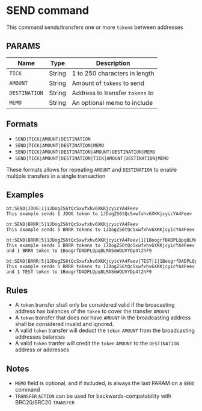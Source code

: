 # SEND command
This command sends/transfers one or more `token`s between addresses


## PARAMS
| Name          | Type   | Description                     |
| ------------- | ------ | ------------------------------- |
| `TICK`        | String | 1 to 250 characters in length   |
| `AMOUNT`      | String | Amount of `tokens` to send      |
| `DESTINATION` | String | Address to transfer `tokens` to |
| `MEMO`        | String | An optional memo to include     |

## Formats
- `SEND|TICK|AMOUNT|DESTINATION`
- `SEND|TICK|AMOUNT|DESTINATION|MEMO`
- `SEND|TICK|AMOUNT|DESTINATION|AMOUNT|DESTINATION|MEMO`
- `SEND|TICK|AMOUNT|DESTINATION|TICK|AMOUNT|DESTINATION|MEMO`

These formats allows for repeating `AMOUNT` and `DESTINATION` to enable multiple transfers in a single transaction

## Examples
```
bt:SEND|JDOG|1|1JDogZS6tQcSxwfxhv6XKKjcyicYA4Feev
This example sends 1 JDOG token to 1JDogZS6tQcSxwfxhv6XKKjcyicYA4Feev
```

```
bt:SEND|BRRR|5|1JDogZS6tQcSxwfxhv6XKKjcyicYA4Feev
This example sends 5 BRRR tokens to 1JDogZS6tQcSxwfxhv6XKKjcyicYA4Feev
```

```
bt:SEND|BRRR|5|1JDogZS6tQcSxwfxhv6XKKjcyicYA4Feev|1|1BoogrfDADPLQpq8LMASmWQUVYDp4t2hF9
This example sends 5 BRRR tokens to 1JDogZS6tQcSxwfxhv6XKKjcyicYA4Feev and 1 BRRR token to 1BoogrfDADPLQpq8LMASmWQUVYDp4t2hF9
```

```
bt:SEND|BRRR|5|1JDogZS6tQcSxwfxhv6XKKjcyicYA4Feev|TEST|1|1BoogrfDADPLQpq8LMASmWQUVYDp4t2hF9
This example sends 5 BRRR tokens to 1JDogZS6tQcSxwfxhv6XKKjcyicYA4Feev and 1 TEST token to 1BoogrfDADPLQpq8LMASmWQUVYDp4t2hF9
```

## Rules
- A `token` transfer shall only be considered valid if the broacasting address has balances of the `token` to cover the transfer `AMOUNT`
- A `token` transfer that does _not_ have `AMOUNT` in the broadcasting address shall be considered invalid and ignored.
- A valid `token` transfer will deduct the `token` `AMOUNT` from the broadcasting addresses balances
- A valid `token` tranfer will credit the `token` `AMOUNT` to the `DESTINATION` address or addresses


## Notes
- `MEMO` field is optional, and if included, is always the last PARAM on a `SEND` command
- `TRANSFER` `ACTION` can be used for backwards-compatability with BRC20/SRC20 `TRANSFER`